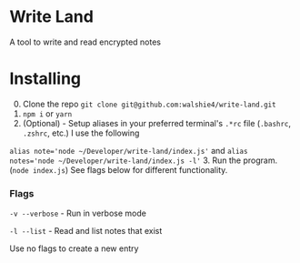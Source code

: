 # Write Land

A tool to write and read encrypted notes

# Installing

0. Clone the repo `git clone git@github.com:walshie4/write-land.git`
1.  `npm i` or `yarn`
2. (Optional) - Setup aliases in your preferred terminal's `.*rc` file (`.bashrc`, `.zshrc`, etc.)
  I use the following

  `alias note='node ~/Developer/write-land/index.js'` and `alias notes='node ~/Developer/write-land/index.js -l'`
3. Run the program. (`node index.js`) See flags below for different functionality.

### Flags

`-v --verbose` - Run in verbose mode

`-l --list`    - Read and list notes that exist

Use no flags to create a new entry

